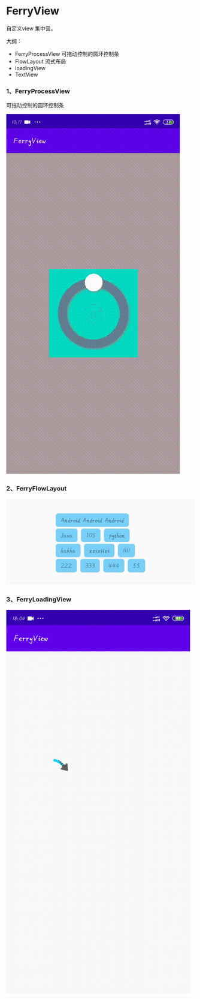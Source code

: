 # FerryView

自定义view 集中营。

大纲：
- FerryProcessView 可拖动控制的圆环控制条
- FlowLayout 流式布局
- loadingView
- TextView


### 1、FerryProcessView

可拖动控制的圆环控制条

![FerryProcessView](/效果图/ferry_processview/ferry_processview.gif)

### 2、FerryFlowLayout

![FerryFlowLayout](/效果图/ferry_flowlayout/flowlayout.jpg)

### 3、FerryLoadingView

![FerryProcessView](/效果图/ferry_loadingview/1596967518414040.gif)
